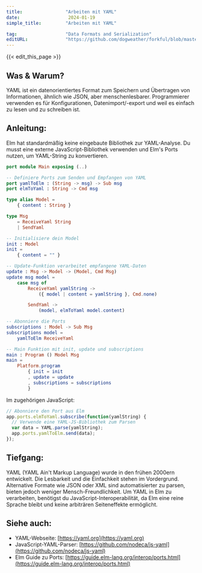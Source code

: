 ```yaml
---
title:                "Arbeiten mit YAML"
date:                  2024-01-19
simple_title:         "Arbeiten mit YAML"

tag:                  "Data Formats and Serialization"
editURL:              "https://github.com/dogweather/forkful/blob/master/content/de/elm/working-with-yaml.md"
---
```


{{< edit_this_page >}}

## Was & Warum?
YAML ist ein datenorientiertes Format zum Speichern und Übertragen von Informationen, ähnlich wie JSON, aber menschenlesbarer. Programmierer verwenden es für Konfigurationen, Datenimport/-export und weil es einfach zu lesen und zu schreiben ist.

## Anleitung:
Elm hat standardmäßig keine eingebaute Bibliothek zur YAML-Analyse. Du musst eine externe JavaScript-Bibliothek verwenden und Elm's Ports nutzen, um YAML-String zu konvertieren.

```Elm
port module Main exposing (..)

-- Definiere Ports zum Senden und Empfangen von YAML
port yamlToElm : (String -> msg) -> Sub msg
port elmToYaml : String -> Cmd msg

type alias Model = 
    { content : String }

type Msg
    = ReceiveYaml String
    | SendYaml

-- Initialisiere dein Model
init : Model
init =
    { content = "" }

-- Update-Funktion verarbeitet empfangene YAML-Daten
update : Msg -> Model -> (Model, Cmd Msg)
update msg model =
    case msg of
        ReceiveYaml yamlString ->
            ({ model | content = yamlString }, Cmd.none)

        SendYaml ->
            (model, elmToYaml model.content)

-- Abonniere die Ports
subscriptions : Model -> Sub Msg
subscriptions model =
    yamlToElm ReceiveYaml

-- Main Funktion mit init, update und subscriptions
main : Program () Model Msg
main =
    Platform.program
        { init = init
        , update = update
        , subscriptions = subscriptions
        }
```

Im zugehörigen JavaScript:

```javascript
// Abonniere den Port aus Elm
app.ports.elmToYaml.subscribe(function(yamlString) {
  // Verwende eine YAML-JS-Bibliothek zum Parsen
  var data = YAML.parse(yamlString);
  app.ports.yamlToElm.send(data);
});
```

## Tiefgang:
YAML (YAML Ain't Markup Language) wurde in den frühen 2000ern entwickelt. Die Lesbarkeit und die Einfachkeit stehen im Vordergrund. Alternative Formate wie JSON oder XML sind automatisierter zu parsen, bieten jedoch weniger Mensch-Freundlichkeit. Um YAML in Elm zu verarbeiten, benötigst du JavaScript-Interoperabilität, da Elm eine reine Sprache bleibt und keine arbiträren Seiteneffekte ermöglicht.

## Siehe auch:
* YAML-Webseite: [https://yaml.org](https://yaml.org)
* JavaScript-YAML-Parser: [https://github.com/nodeca/js-yaml](https://github.com/nodeca/js-yaml)
* Elm Guide zu Ports: [https://guide.elm-lang.org/interop/ports.html](https://guide.elm-lang.org/interop/ports.html)
